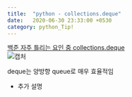 ```yaml
---
title:  "python - collections.deque"
date:   2020-06-30 23:33:00 +0530
category: python_Tip!
---
```


[백준 자주 틀리는 요인 중 collections.deque](https://www.acmicpc.net/blog/view/70)  
![캡처](https://user-images.githubusercontent.com/26339800/87614612-76555580-c74b-11ea-89c3-71a5b7153dda.JPG)  

deque는 양방향 queue로 매우 효율적임  
+ 추가 설명  
